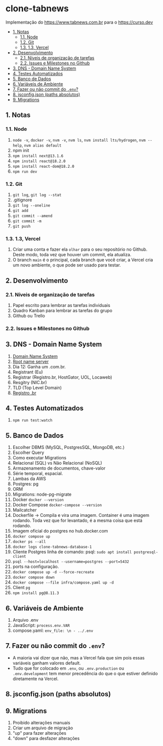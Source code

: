 # clone-tabnews <!-- omit in toc -->

Implementação do <https://www.tabnews.com.br> para o <https://curso.dev>

- [1. Notas](#1-notas)
  - [1.1. Node](#11-node)
  - [1.2. Git](#12-git)
  - [1.3. 1.3, Vercel](#13-13-vercel)
- [2. Desenvolvimento](#2-desenvolvimento)
  - [2.1. Níveis de organização de tarefas](#21-níveis-de-organização-de-tarefas)
  - [2.2. Issues e Milestones no Github](#22-issues-e-milestones-no-github)
- [3. DNS - Domain Name System](#3-dns---domain-name-system)
- [4. Testes Automatizados](#4-testes-automatizados)
- [5. Banco de Dados](#5-banco-de-dados)
- [6. Variáveis de Ambiente](#6-variáveis-de-ambiente)
- [7. Fazer ou não commit do `.env`?](#7-fazer-ou-não-commit-do-env)
- [8. jsconfig.json (paths absolutos)](#8-jsconfigjson-paths-absolutos)
- [9. Migrations](#9-migrations)

## 1. Notas

### 1.1. Node

1. `node -v`, `docker -v`, `nvm -v`, `nvm ls`, `nvm install lts/hydrogen`, `nvm --help`, `nvm alias default`
2. npm init
3. `npm install next@13.1.6`
4. `npm install react@18.2.0`
5. `npm install react-dom@18.2.0`
6. `npm run dev`

### 1.2. Git

1. `git log`, `git log --stat`
2. .gitignore
3. `git log --oneline`
4. `git add`
5. `git commit --amend`
6. `git commit -m`
7. `git push`

### 1.3. 1.3, Vercel

1. Criar uma conta e fazer ela `olhar` para o seu repositório no Github. Deste modo, toda vez que houver um commit, ela atualiza.
2. O branch `main` é o principal, cada branch que você criar, a Vercel cria um novo ambiente, o que pode ser usado para testar.

## 2. Desenvolvimento

### 2.1. Níveis de organização de tarefas

1. Papel escrito para lembrar as tarefas individuais
2. Quadro Kanban para lembrar as tarefas do grupo
3. Github ou Trello

### 2.2. Issues e Milestones no Github

## 3. DNS - Domain Name System

1. [Domain Name System](https://en.wikipedia.org/wiki/Domain_Name_System)
2. [Root name server](https://en.wikipedia.org/wiki/Root_name_server)
3. Dia 12: Ganha um .com.br.
4. Registrant (Eu)
5. Registrar (Registro.br, HostGator, UOL, Locaweb)
6. Resgitry (NIC.br)
7. TLD (Top Level Domain)
8. [Registro .br](https://www.registro.br/)

## 4. Testes Automatizados

1. `npm run test:watch`

## 5. Banco de Dados

1. Escolher DBMS (MySQL, PostgresSQL, MongoDB, etc.)
2. Escolher Query
3. Como executar Migrations
4. Relacional (SQL) vs Não Relacional (NoSQL)
5. Armazenamento de documentos, chave-valor
6. Série temporal, espacial.
7. Lambas da AWS
8. Postgres: pg
9. ORM
10. Migrations: node-pg-migrate
11. Docker `docker --version`
12. Docker Compose `docker-compose --version`
13. Mailcatcher
14. Dockerfile -> Compila e vira uma imagem. Container é uma imagem rodando. Toda vez que for levantado, é a mesma coisa que está rodando.
15. Imagem oficial do postgres no hub.docker.com
16. `docker compose up`
17. `docker ps --all`
18. `docker logs clone-tabnews-database-1`
19. Cliente Postgres linha de comando: psql: `sudo apt install postgresql-client`
20. `psql --host=localhost --username=postgres --port=5432`
21. ports na configuração.
22. `docker compose up -d --force-recreate`
23. `docker compose down`
24. `docker compose --file infra/compose.yaml up -d`
25. Client `pg`
26. `npm install pg@8.11.3`

## 6. Variáveis de Ambiente

1. Arquivo .env
2. JavaScript: `process.env.VAR`
3. compose.yaml:     `env_file: \n - ../.env`

## 7. Fazer ou não commit do `.env`?

- A maioria vai dizer que não, mas a Vercel fala que sim pois essas variáveis ganham valores default.
- Tudo que for colocado em `.env`, ou `.env.production` ou `.env.development` tem menor precedência do que o que estiver definido diretamente na Vercel.

## 8. jsconfig.json (paths absolutos)

## 9. Migrations

1. Proibido alterações manuais
2. Criar um arquivo de migração
3. "up" para fazer alterações
4. "down" para desfazer alterações
